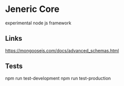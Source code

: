 # Jeneric Core

experimental node js framework

## Links

https://mongoosejs.com/docs/advanced_schemas.html

## Tests

npm run test-development
npm run test-production

